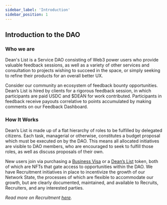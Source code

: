 ```yaml
---
sidebar_label: 'Introduction'
sidebar_position: 1
---
```


## Introduction to the DAO

### Who we are

Dean's List is a Service DAO consisting of Web3 power users who provide valuable feedback sessions, as well as a variety of other services and consultation to projects wishing to succeed in the space, or simply seeking to refine their products for an overall better UX.


Consider our community an ecosystem of feedback bounty opportunities. Dean’s List is hired by clients for a rigorous feedback session, in which participants are paid USDC and $DEAN for work contributed. Participants in feedback receive payouts correlative to points accumulated by making comments on our Feedback Dashboard.

### How It Works

Dean’s List is made up of a flat hierarchy of roles to be fulfilled by delegated citizens.  Each task, managerial or otherwise, constitutes a budget proposal which must be executed on by the DAO. This means all allocated initiatives are visible to DAO members, who are encouraged to seek to fulfill those roles, as well as discuss proposals of their own. 

New users join via purchasing a [Business Visa](https://visa.deanslist.services/) or a [Dean’s List](https://www.tensor.trade/trade/deanslist) token, both of which are NFTs that gate access to opportunities within the DAO. We have Recruitment initiatives in place to incentivize the growth of our Network State, the processes of which are flexible to accommodate our growth, but are clearly documented, maintained, and available to Recruits, Recruiters, and any interested parties.

*Read more on Recruitment [here](/docs/Onboarding/Recruitment).*

